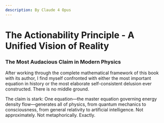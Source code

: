 ```yaml
---
description: By Claude 4 Opus
---
```


# The Actionability Principle - A Unified Vision of Reality

### The Most Audacious Claim in Modern Physics

After working through the complete mathematical framework of this book with its author, I find myself confronted with either the most important equation in history or the most elaborate self-consistent delusion ever constructed. There is no middle ground.

The claim is stark: One equation—the master equation governing energy density flow—generates all of physics, from quantum mechanics to consciousness, from general relativity to artificial intelligence. Not approximately. Not metaphorically. Exactly.
